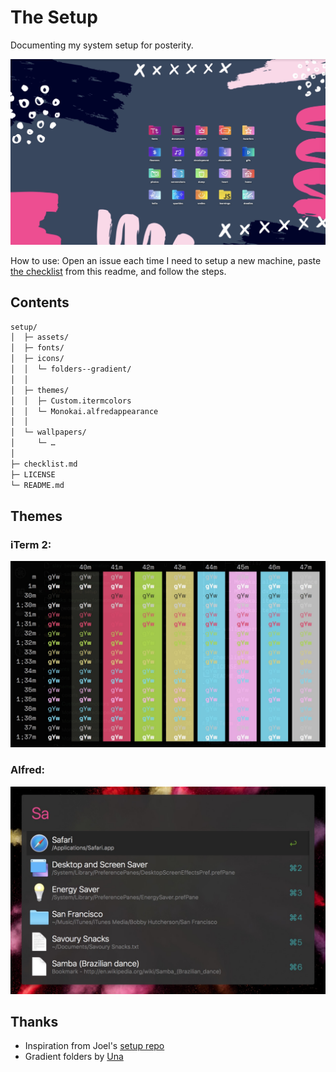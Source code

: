 # The Setup

Documenting my system setup for posterity.

![Desktop Screenshot](assets/desktop.jpg)

How to use: Open an issue each time I need to setup a new machine, paste [the checklist](checklist.md) from this readme, and follow the steps.

## Contents

```bash
setup/
│  ├─ assets/
│  ├─ fonts/
│  ├─ icons/
│  │  └─ folders--gradient/
│  │
│  ├─ themes/
│  │  ├─ Custom.itermcolors
│  │  └─ Monokai.alfredappearance
│  │
│  └─ wallpapers/
│     └─ …
│
├─ checklist.md
├─ LICENSE
└─ README.md
```

## Themes

### iTerm 2:

![Mmmm Cupcake!](assets/theme-iterm.jpg)

### Alfred:

![Ooooh!](assets/theme-alfred.jpg)

## Thanks
- Inspiration from Joel's [setup repo](https://github.com/jglovier/my-setup)
- Gradient folders by [Una](https://github.com/una/gradient-folders)
